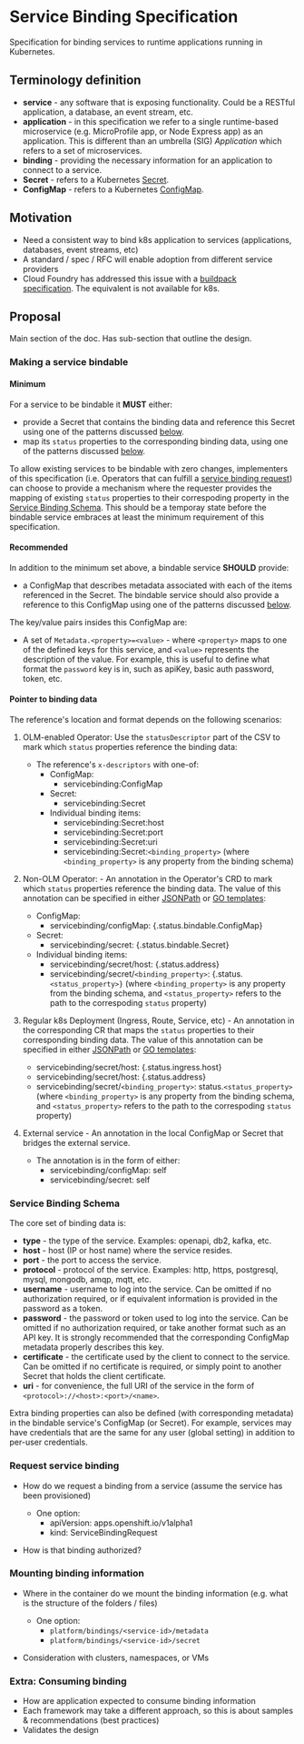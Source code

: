 # Service Binding Specification

Specification for binding services to runtime applications running in Kubernetes.  

## Terminology definition

*  **service** - any software that is exposing functionality.  Could be a RESTful application, a database, an event stream, etc.
*  **application** - in this specification we refer to a single runtime-based microservice (e.g. MicroProfile app, or Node Express app) as an application.  This is different than an umbrella (SIG) _Application_ which refers to a set of microservices.
*  **binding** - providing the necessary information for an application to connect to a service.
*  **Secret** - refers to a Kubernetes [Secret](https://kubernetes.io/docs/concepts/configuration/secret/).
*  **ConfigMap** - refers to a Kubernetes [ConfigMap](https://kubernetes.io/docs/tasks/configure-pod-container/configure-pod-configmap/).

## Motivation

*  Need a consistent way to bind k8s application to services (applications, databases, event streams, etc)
*  A standard / spec / RFC will enable adoption from different service providers
*  Cloud Foundry has addressed this issue with a [buildpack specification](https://github.com/buildpacks/rfcs/blob/master/text/0012-service-binding.md). The equivalent is not available for k8s.

## Proposal

Main section of the doc.  Has sub-section that outline the design.

### Making a service bindable

#### Minimum
For a service to be bindable it **MUST** either:
* provide a Secret that contains the binding data and reference this Secret using one of the patterns discussed [below](#pointer-to-binding-data). 
* map its `status` properties to the corresponding binding data, using one of the patterns discussed [below](#pointer-to-binding-data).

To allow existing services to be bindable with zero changes, implementers of this specification (i.e. Operators that can fulfill a [service binding request](#request-service-binding)) can choose to provide a mechanism where the requester provides the mapping of existing `status` properties to their correspoding property in the [Service Binding Schema](#Service-binding-schema).  This should be a temporay state before the bindable service embraces at least the minimum requirement of this specification.

#### Recommended
In addition to the minimum set above, a bindable service **SHOULD** provide:
* a ConfigMap that describes metadata associated with each of the items referenced in the Secret.  The bindable service should also provide a reference to this ConfigMap using one of the patterns discussed [below](#pointer-to-binding-data).

The key/value pairs insides this ConfigMap are:
* A set of `Metadata.<property>=<value>` - where `<property>` maps to one of the defined keys for this service, and `<value>` represents the description of the value.  For example, this is useful to define what format the `password` key is in, such as apiKey, basic auth password, token, etc.


#### Pointer to binding data

The reference's location and format depends on the following scenarios:

1. OLM-enabled Operator: Use the `statusDescriptor` part of the CSV to mark which `status` properties reference the binding data:
    * The reference's `x-descriptors` with one-of:
      * ConfigMap:
        * servicebinding:ConfigMap
      * Secret:
        * servicebinding:Secret
      * Individual binding items:
        * servicebinding:Secret:host
        * servicebinding:Secret:port
        * servicebinding:Secret:uri
        * servicebinding:Secret:`<binding_property>`  (where `<binding_property>` is any property from the binding schema)

2. Non-OLM Operator: - An annotation in the Operator's CRD to mark which `status` properties reference the binding data.  The value of this annotation can be specified in either [JSONPath](https://kubernetes.io/docs/reference/kubectl/jsonpath/) or [GO templates](https://golang.org/pkg/text/template/):
      * ConfigMap:
        * servicebinding/configMap: {.status.bindable.ConfigMap}
      * Secret:
        * servicebinding/secret: {.status.bindable.Secret}
      * Individual binding items:
        * servicebinding/secret/host: {.status.address}
        * servicebinding/secret/`<binding_property>`: {.status.`<status_property>}` (where `<binding_property>` is any property from the binding schema, and `<status_property>` refers to the path to the correspoding `status` property)

3. Regular k8s Deployment (Ingress, Route, Service, etc)  - An annotation in the corresponding CR that maps the `status` properties to their corresponding binding data. The value of this annotation can be specified in either [JSONPath](https://kubernetes.io/docs/reference/kubectl/jsonpath/) or [GO templates](https://golang.org/pkg/text/template/):
      * servicebinding/secret/host: {.status.ingress.host}
      * servicebinding/secret/host: {.status.address}
      * servicebinding/secret/`<binding_property>`: status.`<status_property>` (where `<binding_property>` is any property from the binding schema, and `<status_property>` refers to the path to the correspoding `status` property)

4. External service - An annotation in the local ConfigMap or Secret that bridges the external service.
    * The annotation is in the form of either:
      * servicebinding/configMap: self
      * servicebinding/secret: self

### Service Binding Schema

The core set of binding data is:
* **type** - the type of the service. Examples: openapi, db2, kafka, etc.
* **host** - host (IP or host name) where the service resides.
* **port** - the port to access the service.
* **protocol** - protocol of the service.  Examples: http, https, postgresql, mysql, mongodb, amqp, mqtt, etc.
* **username** - username to log into the service.  Can be omitted if no authorization required, or if equivalent information is provided in the password as a token.
* **password** - the password or token used to log into the service.  Can be omitted if no authorization required, or take another format such as an API key.  It is strongly recommended that the corresponding ConfigMap metadata properly describes this key.
* **certificate** - the certificate used by the client to connect to the service.  Can be omitted if no certificate is required, or simply point to another Secret that holds the client certificate.  
* **uri** - for convenience, the full URI of the service in the form of `<protocol>://<host>:<port>/<name>`.

Extra binding properties can also be defined (with corresponding metadata) in the bindable service's ConfigMap (or Secret).  For example, services may have credentials that are the same for any user (global setting) in addition to per-user credentials.


### Request service binding

* How do we request a binding from a service (assume the service has been provisioned)
  * One option:
    * apiVersion: apps.openshift.io/v1alpha1
    * kind: ServiceBindingRequest

* How is that binding authorized?

### Mounting binding information

* Where in the container do we mount the binding information (e.g. what is the structure of the folders / files)
  * One option:
    * `platform/bindings/<service-id>/metadata`
    * `platform/bindings/<service-id>/secret`

* Consideration with clusters, namespaces, or VMs

### Extra:  Consuming binding

*  How are application expected to consume binding information 
*  Each framework may take a different approach, so this is about samples & recommendations (best practices)
*  Validates the design
